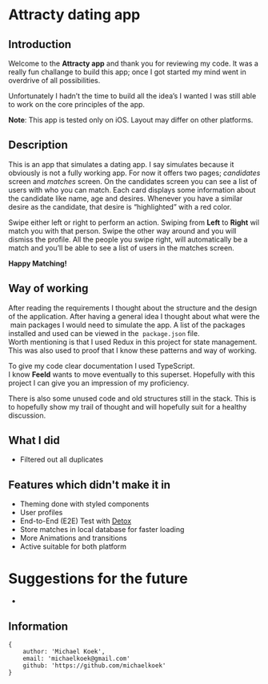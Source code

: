 # Attracty dating app

## Introduction

Welcome to the **Attracty app** and thank you for reviewing my code. It was a really fun challange to build this app; once I got started my mind went in overdrive of all possibilities.

Unfortunately I hadn’t the time to build all the idea’s I wanted I was still able to work on the core principles of the app.

**Note**: This app is tested only on iOS. Layout may differ on other platforms.

## Description

This is an app that simulates a dating app. I say simulates because it obviously is not a fully working app.
For now it offers two pages; _candidates_ screen and _matches_ screen.
On the candidates screen you can see a list of users with who you can match.
Each card displays some information about the candidate like name, age and desires. Whenever you have a similar desire as the candidate, that desire is “highlighted” with a red color.

Swipe either left or right to perform an action. Swiping from **Left** to **Right** wil match you with that person. Swipe the other way around and you will dismiss the profile.
All the people you swipe right, will automatically be a match and you’ll be able to see a list of users in the matches screen.

**Happy Matching!**

## Way of working

After reading the requirements I thought about the structure and the design of the application. After having a general idea I thought about what were the main packages I would need to simulate the app.
A list of the packages installed and used can be viewed in the  `package.json` file.
Worth mentioning is that I used Redux in this project for state management. This was also used to proof that I know these patterns and way of working.

To give my code clear documentation I used TypeScript. I know **Feeld** wants to move eventually to this superset. Hopefully with this project I can give you an impression of my proficiency.

There is also some unused code and old structures still in the stack. This is to hopefully show my trail of thought and will hopefully suit for a healthy discussion.

## What I did

-   Filtered out all duplicates

## Features which didn't make it in

-   Theming done with styled components
-   User profiles
-   End-to-End (E2E) Test with [Detox](https://github.com/wix/Detox)
-   Store matches in local database for faster loading
-   More Animations and transitions
-   Active suitable for both platform

# Suggestions for the future

-

## Information

```
{
    author: 'Michael Koek',
    email: 'michaelkoek@gmail.com'
    github: 'https://github.com/michaelkoek'
}
```
